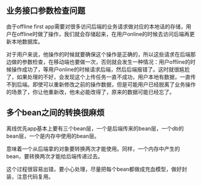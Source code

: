 ## 业务接口参数检查问题

由于offline first app需要对很多访问后端的业务请求做对应的本地话的存储，用户在offline时做了操作，我们就会存储起来，在用户online的时候去访问后端再更新本地数据库。

对于用户来说，他操作的时候就要确保这个操作是正确的，所以这些请求在后端那边做的参数检查，在移动端也要做一次，否则就会发生一种情况：用户offline的时候操作成功了，等用户online的时候请求后端，然后后端报错了。这时就很尴尬了，如果处理的不好，会发现这个上传任务一直不成功，用户本地有数据，一直传不到后端。即使可以重新修改之前的操作数据，但是可能用户已经脱离了业务操作的场景了，你让他重新改，他未必能改得了，原来的数据可能已经忘了。



## 多个bean之间的转换很麻烦

离线优先app基本上要有三个bean层，一个是后端传来的bean层，一个db的bean层，一个是内存中使用的bean层。

意味着一个从后端拿的对象要转换两次才能使用。同样，一个内存中产生的bean，要转换两次才能给后端传递过去。

这个过程很容易出错，要小心处理，尽量把每个bean都做成充血模型，做好封装，注意代码复用。